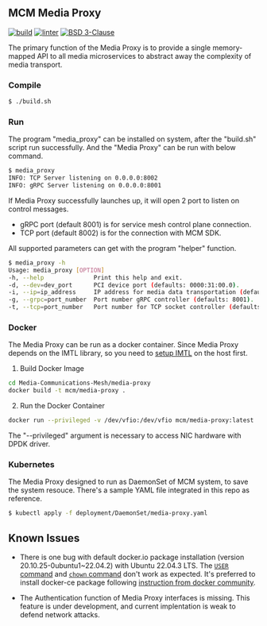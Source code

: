 ## MCM Media Proxy

[![build][build-actions-img]][build-actions]
[![linter][scan-actions-img]][scan-actions]
[![BSD 3-Clause][license-img]][license]

The primary function of the Media Proxy is to provide a single memory-mapped API to all media microservices to abstract away the complexity of media transport.

### Compile
```bash
$ ./build.sh
```

### Run
The program "media_proxy" can be installed on system, after the "build.sh" script run successfully.
And the "Media Proxy" can be run with below command.

```bash
$ media_proxy
INFO: TCP Server listening on 0.0.0.0:8002
INFO: gRPC Server listening on 0.0.0.0:8001
```

If Media Proxy successfully launches up, it will open 2 port to listen on control messages.
- gRPC port (default 8001) is for service mesh control plane connection.
- TCP port (default 8002) is for the connection with MCM SDK.

All supported parameters can get with the program "helper" function.
```bash
$ media_proxy -h
Usage: media_proxy [OPTION]
-h, --help              Print this help and exit.
-d, --dev=dev_port      PCI device port (defaults: 0000:31:00.0).
-i, --ip=ip_address     IP address for media data transportation (defaults: 192.168.96.1).
-g, --grpc=port_number  Port number gRPC controller (defaults: 8001).
-t, --tcp=port_number   Port number for TCP socket controller (defaults: 8002).
```

### Docker
The Media Proxy can be run as a docker container.
Since Media Proxy depends on the IMTL library, so you need to [setup IMTL](https://github.com/OpenVisualCloud/Media-Transport-Library/blob/main/doc/run.md) on the host first.

1. Build Docker Image

```bash
cd Media-Communications-Mesh/media-proxy
docker build -t mcm/media-proxy .
```

2. Run the Docker Container

```bash
docker run --privileged -v /dev/vfio:/dev/vfio mcm/media-proxy:latest
```

The "--privileged" argument is necessary to access NIC hardware with DPDK driver.

### Kubernetes
The Media Proxy designed to run as DaemonSet of MCM system, to save the system resouce.
There's a sample YAML file integrated in this repo as reference.

```bash
$ kubectl apply -f deployment/DaemonSet/media-proxy.yaml
```

## Known Issues
- There is one bug with default docker.io package installation (version 20.10.25-0ubuntu1~22.04.2) with Ubuntu 22.04.3 LTS. The [`USER` command](https://github.com/moby/moby/issues/46355) and [`chown` command](https://github.com/moby/moby/issues/46161) don't work as expected. It's preferred to install docker-ce package following [instruction from docker community](https://docs.docker.com/engine/install/ubuntu/).

- The Authentication function of Media Proxy interfaces is missing. This feature is under development, and current implentation is weak to defend network attacks.

<!-- References -->
[build-actions-img]: https://github.com/intel-innersource/frameworks.cloud.mcm.media-proxy/actions/workflows/build.yml/badge.svg
[build-actions]: https://github.com/intel-innersource/frameworks.cloud.mcm.media-proxy/actions/workflows/build.yml
[scan-actions-img]: https://github.com/intel-innersource/frameworks.cloud.mcm.media-proxy/actions/workflows/action.yml/badge.svg
[scan-actions]: https://github.com/intel-innersource/frameworks.cloud.mcm.media-proxy/actions/workflows/action.yml
[license-img]: https://img.shields.io/badge/License-BSD_3--Clause-blue.svg
[license]: https://opensource.org/license/bsd-3-clause
